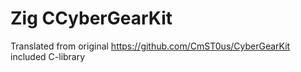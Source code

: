 # Zig CCyberGearKit

Translated from original https://github.com/CmST0us/CyberGearKit included C-library 

